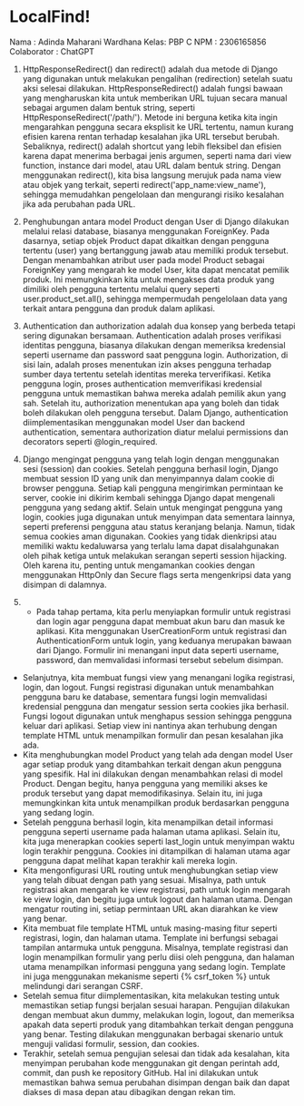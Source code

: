 # LocalFind!
Nama : Adinda Maharani Wardhana
Kelas: PBP C
NPM  : 2306165856
Colaborator : ChatGPT

1) HttpResponseRedirect() dan redirect() adalah dua metode di Django yang digunakan untuk melakukan pengalihan (redirection) setelah suatu aksi selesai dilakukan. HttpResponseRedirect() adalah fungsi bawaan yang mengharuskan kita untuk memberikan URL tujuan secara manual sebagai argumen dalam bentuk string, seperti HttpResponseRedirect('/path/'). Metode ini berguna ketika kita ingin mengarahkan pengguna secara eksplisit ke URL tertentu, namun kurang efisien karena rentan terhadap kesalahan jika URL tersebut berubah. Sebaliknya, redirect() adalah shortcut yang lebih fleksibel dan efisien karena dapat menerima berbagai jenis argumen, seperti nama dari view function, instance dari model, atau URL dalam bentuk string. Dengan menggunakan redirect(), kita bisa langsung merujuk pada nama view atau objek yang terkait, seperti redirect('app_name:view_name'), sehingga memudahkan pengelolaan dan mengurangi risiko kesalahan jika ada perubahan pada URL.

2) Penghubungan antara model Product dengan User di Django dilakukan melalui relasi database, biasanya menggunakan ForeignKey. Pada dasarnya, setiap objek Product dapat dikaitkan dengan pengguna tertentu (user) yang bertanggung jawab atau memiliki produk tersebut. Dengan menambahkan atribut user pada model Product sebagai ForeignKey yang mengarah ke model User, kita dapat mencatat pemilik produk. Ini memungkinkan kita untuk mengakses data produk yang dimiliki oleh pengguna tertentu melalui query seperti user.product_set.all(), sehingga mempermudah pengelolaan data yang terkait antara pengguna dan produk dalam aplikasi.

3) Authentication dan authorization adalah dua konsep yang berbeda tetapi sering digunakan bersamaan. Authentication adalah proses verifikasi identitas pengguna, biasanya dilakukan dengan memeriksa kredensial seperti username dan password saat pengguna login. Authorization, di sisi lain, adalah proses menentukan izin akses pengguna terhadap sumber daya tertentu setelah identitas mereka terverifikasi. Ketika pengguna login, proses authentication memverifikasi kredensial pengguna untuk memastikan bahwa mereka adalah pemilik akun yang sah. Setelah itu, authorization menentukan apa yang boleh dan tidak boleh dilakukan oleh pengguna tersebut. Dalam Django, authentication diimplementasikan menggunakan model User dan backend authentication, sementara authorization diatur melalui permissions dan decorators seperti @login_required.

4) Django mengingat pengguna yang telah login dengan menggunakan sesi (session) dan cookies. Setelah pengguna berhasil login, Django membuat session ID yang unik dan menyimpannya dalam cookie di browser pengguna. Setiap kali pengguna mengirimkan permintaan ke server, cookie ini dikirim kembali sehingga Django dapat mengenali pengguna yang sedang aktif. Selain untuk mengingat pengguna yang login, cookies juga digunakan untuk menyimpan data sementara lainnya, seperti preferensi pengguna atau status keranjang belanja. Namun, tidak semua cookies aman digunakan. Cookies yang tidak dienkripsi atau memiliki waktu kedaluwarsa yang terlalu lama dapat disalahgunakan oleh pihak ketiga untuk melakukan serangan seperti session hijacking. Oleh karena itu, penting untuk mengamankan cookies dengan menggunakan HttpOnly dan Secure flags serta mengenkripsi data yang disimpan di dalamnya.


5) - Pada tahap pertama, kita perlu menyiapkan formulir untuk registrasi dan login agar pengguna dapat membuat akun baru dan masuk ke aplikasi. Kita menggunakan UserCreationForm untuk registrasi dan AuthenticationForm untuk login, yang keduanya merupakan bawaan dari Django. Formulir ini menangani input data seperti username, password, dan memvalidasi informasi tersebut sebelum disimpan.
- Selanjutnya, kita membuat fungsi view yang menangani logika registrasi, login, dan logout. Fungsi registrasi digunakan untuk menambahkan pengguna baru ke database, sementara fungsi login memvalidasi kredensial pengguna dan mengatur session serta cookies jika berhasil. Fungsi logout digunakan untuk menghapus session sehingga pengguna keluar dari aplikasi. Setiap view ini nantinya akan terhubung dengan template HTML untuk menampilkan formulir dan pesan kesalahan jika ada.
- Kita menghubungkan model Product yang telah ada dengan model User agar setiap produk yang ditambahkan terkait dengan akun pengguna yang spesifik. Hal ini dilakukan dengan menambahkan relasi di model Product. Dengan begitu, hanya pengguna yang memiliki akses ke produk tersebut yang dapat memodifikasinya. Selain itu, ini juga memungkinkan kita untuk menampilkan produk berdasarkan pengguna yang sedang login.
- Setelah pengguna berhasil login, kita menampilkan detail informasi pengguna seperti username pada halaman utama aplikasi. Selain itu, kita juga menerapkan cookies seperti last_login untuk menyimpan waktu login terakhir pengguna. Cookies ini ditampilkan di halaman utama agar pengguna dapat melihat kapan terakhir kali mereka login.
- Kita mengonfigurasi URL routing untuk menghubungkan setiap view yang telah dibuat dengan path yang sesuai. Misalnya, path untuk registrasi akan mengarah ke view registrasi, path untuk login mengarah ke view login, dan begitu juga untuk logout dan halaman utama. Dengan mengatur routing ini, setiap permintaan URL akan diarahkan ke view yang benar.
- Kita membuat file template HTML untuk masing-masing fitur seperti registrasi, login, dan halaman utama. Template ini berfungsi sebagai tampilan antarmuka untuk pengguna. Misalnya, template registrasi dan login menampilkan formulir yang perlu diisi oleh pengguna, dan halaman utama menampilkan informasi pengguna yang sedang login. Template ini juga menggunakan mekanisme seperti {% csrf_token %} untuk melindungi dari serangan CSRF.
- Setelah semua fitur diimplementasikan, kita melakukan testing untuk memastikan setiap fungsi berjalan sesuai harapan. Pengujian dilakukan dengan membuat akun dummy, melakukan login, logout, dan memeriksa apakah data seperti produk yang ditambahkan terkait dengan pengguna yang benar. Testing dilakukan menggunakan berbagai skenario untuk menguji validasi formulir, session, dan cookies.
- Terakhir, setelah semua pengujian selesai dan tidak ada kesalahan, kita menyimpan perubahan kode menggunakan git dengan perintah add, commit, dan push ke repository GitHub. Hal ini dilakukan untuk memastikan bahwa semua perubahan disimpan dengan baik dan dapat diakses di masa depan atau dibagikan dengan rekan tim.

